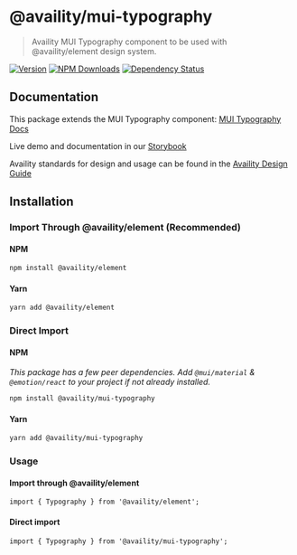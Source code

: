 # @availity/mui-typography

> Availity MUI Typography component to be used with @availity/element design system.

[![Version](https://img.shields.io/npm/v/@availity/mui-typography.svg?style=for-the-badge)](https://www.npmjs.com/package/@availity/mui-typography)
[![NPM Downloads](https://img.shields.io/npm/dt/@availity/mui-typography.svg?style=for-the-badge)](https://www.npmjs.com/package/@availity/mui-typography)
[![Dependency Status](https://img.shields.io/librariesio/release/npm/@availity/mui-typography?style=for-the-badge)](https://github.com/Availity/element/blob/main/packages/mui-typography/package.json)

## Documentation

This package extends the MUI Typography component: [MUI Typography Docs](https://mui.com/components/typography/)

Live demo and documentation in our [Storybook](https://availity.github.io/element/?path=/docs/components-typography-introduction--docs)

Availity standards for design and usage can be found in the [Availity Design Guide](https://zeroheight.com/2e36e50c7)

## Installation

### Import Through @availity/element (Recommended)

#### NPM

```bash
npm install @availity/element
```

#### Yarn

```bash
yarn add @availity/element
```

### Direct Import

#### NPM

_This package has a few peer dependencies. Add `@mui/material` & `@emotion/react` to your project if not already installed._

```bash
npm install @availity/mui-typography
```

#### Yarn

```bash
yarn add @availity/mui-typography
```

### Usage

#### Import through @availity/element

```tsx
import { Typography } from '@availity/element';
```

#### Direct import

```tsx
import { Typography } from '@availity/mui-typography';
```
